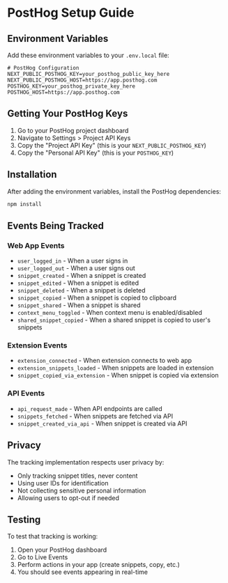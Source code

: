 # PostHog Setup Guide

## Environment Variables

Add these environment variables to your `.env.local` file:

```env
# PostHog Configuration
NEXT_PUBLIC_POSTHOG_KEY=your_posthog_public_key_here
NEXT_PUBLIC_POSTHOG_HOST=https://app.posthog.com
POSTHOG_KEY=your_posthog_private_key_here
POSTHOG_HOST=https://app.posthog.com
```

## Getting Your PostHog Keys

1. Go to your PostHog project dashboard
2. Navigate to Settings > Project API Keys
3. Copy the "Project API Key" (this is your `NEXT_PUBLIC_POSTHOG_KEY`)
4. Copy the "Personal API Key" (this is your `POSTHOG_KEY`)

## Installation

After adding the environment variables, install the PostHog dependencies:

```bash
npm install
```

## Events Being Tracked

### Web App Events
- `user_logged_in` - When a user signs in
- `user_logged_out` - When a user signs out
- `snippet_created` - When a snippet is created
- `snippet_edited` - When a snippet is edited
- `snippet_deleted` - When a snippet is deleted
- `snippet_copied` - When a snippet is copied to clipboard
- `snippet_shared` - When a snippet is shared
- `context_menu_toggled` - When context menu is enabled/disabled
- `shared_snippet_copied` - When a shared snippet is copied to user's snippets

### Extension Events
- `extension_connected` - When extension connects to web app
- `extension_snippets_loaded` - When snippets are loaded in extension
- `snippet_copied_via_extension` - When snippet is copied via extension

### API Events
- `api_request_made` - When API endpoints are called
- `snippets_fetched` - When snippets are fetched via API
- `snippet_created_via_api` - When snippet is created via API

## Privacy

The tracking implementation respects user privacy by:
- Only tracking snippet titles, never content
- Using user IDs for identification
- Not collecting sensitive personal information
- Allowing users to opt-out if needed

## Testing

To test that tracking is working:

1. Open your PostHog dashboard
2. Go to Live Events
3. Perform actions in your app (create snippets, copy, etc.)
4. You should see events appearing in real-time 